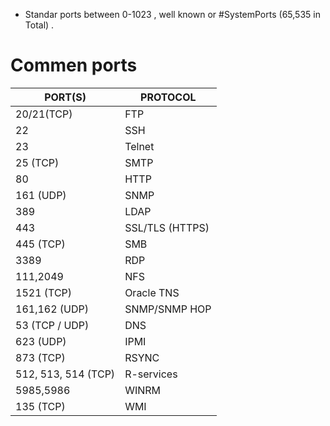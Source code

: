 - Standar ports  between 0-1023 , well known or #SystemPorts (65,535 in Total) .

# Commen ports
| PORT(S)             | PROTOCOL        |
| ------------------- | --------------- |
| 20/21(TCP)          | FTP             |
| 22                  | SSH             |
| 23                  | Telnet          |
| 25 (TCP)            | SMTP            |
| 80                  | HTTP            |
| 161  (UDP)          | SNMP            |
| 389                 | LDAP            |
| 443                 | SSL/TLS (HTTPS) |
| 445 (TCP)           | SMB             |
| 3389                | RDP             |
| 111,2049            | NFS             |
| 1521 (TCP)          | Oracle TNS      |
| 161,162 (UDP)       | SNMP/SNMP HOP   |
| 53 (TCP / UDP)      | DNS             |
| 623 (UDP)           | IPMI            |
| 873 (TCP)           | RSYNC           |
| 512, 513, 514 (TCP) | R-services      |
| 5985,5986           | WINRM           |
| 135 (TCP)           | WMI             |
